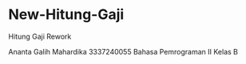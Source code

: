 # New-Hitung-Gaji
Hitung Gaji Rework

Ananta Galih Mahardika
3337240055
Bahasa Pemrograman II
Kelas B
